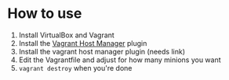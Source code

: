 How to use
=========================
1. Install VirtualBox and Vagrant
2. Install the [Vagrant Host Manager](https://github.com/devopsgroup-io/vagrant-hostmanager) plugin
3. Install the vagrant host manager plugin (needs link)
4. Edit the Vagrantfile and adjust for how many minions you want
5. `vagrant destroy` when you're done
